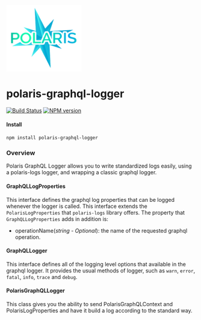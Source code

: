 ![Small Logo](static/img/polaris-logo.png)

# polaris-graphql-logger

[![Build Status](https://travis-ci.com/Enigmatis/polaris-graphql-logger.svg?branch=master)](https://travis-ci.com/Enigmatis/polaris-graphql-logger)
[![NPM version](https://img.shields.io/npm/v/@enigmatis/polaris-graphql-logger.svg?style=flat-square)](https://www.npmjs.com/package/@enigmatis/polaris-graphql-logger)

#### Install

```
npm install polaris-graphql-logger
```

### Overview

Polaris GraphQL Logger allows you to write standardized logs easily, using a polaris-logs logger, and wrapping a classic 
graphql logger.

#### GraphQLLogProperties

This interface defines the graphql log properties that can be logged whenever the logger is called.
This interface extends the `PolarisLogProperties` that `polaris-logs` library offers.
The property that `GraphQLLogProperties` adds in addition is:

-   operationName(_string - Optional_): the name of the requested graphql operation.

#### GraphQLLogger

This interface defines all of the logging level options that available in the graphql logger.
It provides the usual methods of logger, such as `warn`, `error`, `fatal`, `info`, `trace` and `debug`.

#### PolarisGraphQLLogger

This class gives you the ability to send PolarisGraphQLContext and PolarisLogProperties and have it build a log according 
to the standard way.
